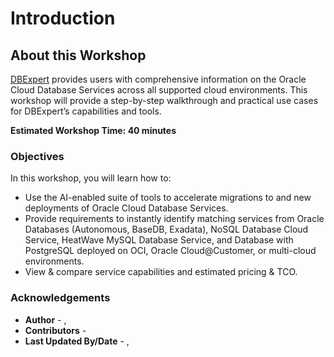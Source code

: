 # Introduction

## About this Workshop

[DBExpert](https://apexadb.oracle.com/ords/r/dbexpert/dbsn/home) provides users with comprehensive information on the Oracle Cloud Database Services across all supported cloud environments. This workshop will provide a step-by-step walkthrough and practical use cases for DBExpert’s capabilities and tools.

**Estimated Workshop Time:  40 minutes** 

### **Objectives**

In this workshop, you will learn how to:
* Use the AI-enabled suite of tools to accelerate migrations to and new deployments of Oracle Cloud Database Services.
* Provide requirements to instantly identify matching services from Oracle Databases (Autonomous, BaseDB, Exadata), NoSQL Database Cloud Service, HeatWave MySQL Database Service, and Database with PostgreSQL deployed on OCI, Oracle Cloud@Customer, or multi-cloud environments.
* View & compare service capabilities and estimated pricing & TCO.

### Acknowledgements
* **Author** - [](var:author_names), [](var:group_name)
* **Contributors** -  [](var:contributors_names)
* **Last Updated By/Date** - [](var:author_names), [](var:last_updated)
